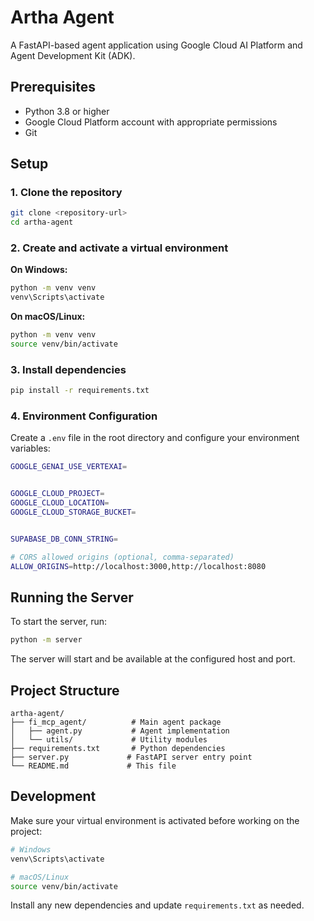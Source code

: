 # Artha Agent

A FastAPI-based agent application using Google Cloud AI Platform and Agent Development Kit (ADK).

## Prerequisites

- Python 3.8 or higher
- Google Cloud Platform account with appropriate permissions
- Git

## Setup

### 1. Clone the repository

```bash
git clone <repository-url>
cd artha-agent
```

### 2. Create and activate a virtual environment

**On Windows:**
```bash
python -m venv venv
venv\Scripts\activate
```

**On macOS/Linux:**
```bash
python -m venv venv
source venv/bin/activate
```

### 3. Install dependencies

```bash
pip install -r requirements.txt
```

### 4. Environment Configuration

Create a `.env` file in the root directory and configure your environment variables:

```bash
GOOGLE_GENAI_USE_VERTEXAI=


GOOGLE_CLOUD_PROJECT=
GOOGLE_CLOUD_LOCATION=
GOOGLE_CLOUD_STORAGE_BUCKET=


SUPABASE_DB_CONN_STRING=

# CORS allowed origins (optional, comma-separated)
ALLOW_ORIGINS=http://localhost:3000,http://localhost:8080
```

## Running the Server

To start the server, run:

```bash
python -m server
```

The server will start and be available at the configured host and port.

## Project Structure

```
artha-agent/
├── fi_mcp_agent/          # Main agent package
│   ├── agent.py           # Agent implementation
│   └── utils/             # Utility modules
├── requirements.txt       # Python dependencies
├── server.py             # FastAPI server entry point
└── README.md             # This file
```

## Development

Make sure your virtual environment is activated before working on the project:

```bash
# Windows
venv\Scripts\activate

# macOS/Linux
source venv/bin/activate
```

Install any new dependencies and update `requirements.txt` as needed. 